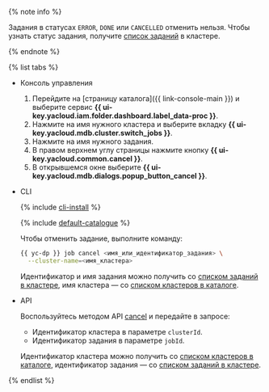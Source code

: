 {% note info %}

Задания в статусах `ERROR`, `DONE` или `CANCELLED` отменить нельзя. Чтобы узнать статус задания, получите [список заданий](#list) в кластере.

{% endnote %}

{% list tabs %}

- Консоль управления

  1. Перейдите на [страницу каталога]({{ link-console-main }}) и выберите сервис **{{ ui-key.yacloud.iam.folder.dashboard.label_data-proc }}**.
  1. Нажмите на имя нужного кластера и выберите вкладку **{{ ui-key.yacloud.mdb.cluster.switch_jobs }}**.
  1. Нажмите на имя нужного задания.
  1. В правом верхнем углу страницы нажмите кнопку **{{ ui-key.yacloud.common.cancel }}**.
  1. В открывшемся окне выберите **{{ ui-key.yacloud.mdb.dialogs.popup_button_cancel }}**.

- CLI

  {% include [cli-install](../cli-install.md) %}

  {% include [default-catalogue](../default-catalogue.md) %}

  Чтобы отменить задание, выполните команду:

  ```bash
  {{ yc-dp }} job cancel <имя_или_идентификатор_задания> \
    --cluster-name=<имя_кластера>
  ```

  Идентификатор и имя задания можно получить со [списком заданий в кластере](#list), имя кластера — со [списком кластеров в каталоге](../../data-proc/operations/cluster-list.md#list).

- API

  Воспользуйтесь методом API [cancel](../../data-proc/api-ref/Job/cancel) и передайте в запросе:
  * Идентификатор кластера в параметре `clusterId`.
  * Идентификатор задания в параметре `jobId`.

  Идентификатор кластера можно получить со [списком кластеров в каталоге](../../data-proc/operations/cluster-list.md#list), идентификатор задания — со [списком заданий в кластере](#list).

{% endlist %}